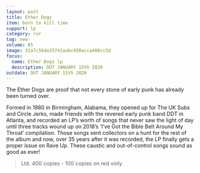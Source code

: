 ```yaml
---
layout: post
title: Ether Dogs 
item: born to kill time
support: lp
category: rur
tag: new 
volume: 85
image: 31a7c56de25741aabc458acca406cc5d
focus:
  name: Ether Dogs lp
  description: OUT JANUARY 15th 2020
outdate: OUT JANUARY 15th 2020
---
```


The Ether Dogs are proof that not every stone of early punk has already been turned over.

Formed in 1980 in Birmingham, Alabama, they opened up for The UK Subs and Circle Jerks, made friends with the revered early punk band DDT in Atlanta, and recorded an LP’s worth of songs that never saw the light of day until three tracks wound up on 2018’s ‘I’ve Got the Bible Belt Around My Throat’ compilation. Those songs sent collectors on a hunt for the rest of the album and now, over 35 years after it was recorded, the LP finally gets a proper issue on Rave Up. These caustic and out-of-control songs sound as good as ever!

> Ltd. 400 copies - 100 copies on red vinly
